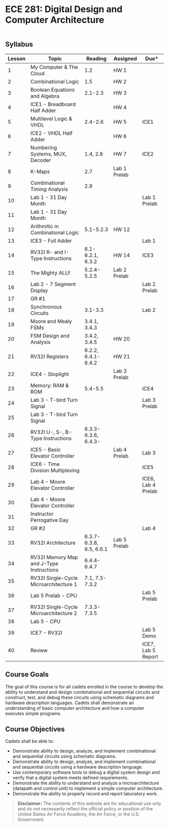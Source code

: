 # ECE 281: Digital Design and Computer Architecture

```{tableofcontents}
```

## Syllabus

| Lesson | Topic                                    | Reading                  | Assigned     | Due*               |
|--------|------------------------------------------|--------------------------|--------------|--------------------|
| 1      | My Computer & The Cloud                  | 1.2                      | HW 1         |                    |
| 2      | Combinational Logic                      | 1.5                      | HW 2         |                    |
| 3      | Boolean Equations and Algebra            | 2.1-2.3                  | HW 3         |                    |
| 4      | ICE1 - Breadboard Half Adder             |                          | HW 4         |                    |
| 5      | Multilevel Logic & VHDL                  | 2.4-2.6                  | HW 5         | ICE1               |
| 6      | ICE2 - VHDL Half Adder                   |                          | HW 6         |                    |
| 7      | Numbering Systems, MUX, Decoder          | 1.4, 2.8                 | HW 7         | ICE2               |
| 8      | K-Maps                                   | 2.7                      | Lab 1 Prelab |                    |
| 9      | Combinational Timing Analysis            | 2.9                      |              |                    |
| 10     | Lab 1 - 31 Day Month                     |                          |              | Lab 1 Prelab       |
| 11     | Lab 1 - 31 Day Month                     |                          |              |                    |
| 12     | Arithmitic in Combinational Logic        | 5.1-5.2.3                | HW 12        |                    |
| 13     | ICE3 - Full Adder                        |                          |              | Lab 1              |
| 14     | RV32I R- and I-Type Instructions         | 6.1-6.2.1, 6.3.2         | HW 14        | ICE3               |
| 15     | The Mighty ALU!                          | 5.2.4-5.2.5              | Lab 2 Prelab |                    |
| 16     | Lab 2 - 7 Segment Display                |                          |              | Lab 2 Prelab       |
| 17     | GR #1                                    |                          |              |                    |
| 18     | Synchronous Circuits                     | 3.1-3.3                  |              | Lab 2              |
| 19     | Moore and Mealy FSMs                     | 3.4.1, 3.4.3             |              |                    |
| 20     | FSM Design and Analysis                  | 3.4.2, 3.4.5             | HW 20        |                    |
| 21     | RV32I Registers                          | 6.2.2, 6.4.1-6.4.2       | HW 21        |                    |
| 22     | ICE4 - Stoplight                         |                          | Lab 3 Prelab |                    |
| 23     | Memory: RAM & ROM                        | 5.4-5.5                  |              | ICE4               |
| 24     | Lab 3 - T-bird Turn Signal               |                          |              | Lab 3 Prelab       |
| 25     | Lab 3 - T-bird Turn Signal               |                          |              |                    |
| 26     | RV32I U-, S-, B-Type Instructions        | 6.3.3-6.3.6, 6.4.3-      |              |                    |
| 27     | ICE5 - Basic Elevator Controller         |                          | Lab 4 Prelab | Lab 3              |
| 28     | ICE6 - Time Division Multiplexing        |                          |              | ICE5               |
| 29     | Lab 4 - Moore Elevator Controller        |                          |              | ICE6, Lab 4 Prelab |
| 30     | Lab 4 - Moore Elevator Controller        |                          |              |                    |
| 31     | Instructor Perrogative Day               |                          |              |                    |
| 32     | GR #2                                    |                          |              | Lab 4              |
| 33     | RV32I Architecture                       | 6.3.7-6.3.8,  6.5, 6.6.1 | Lab 5 Prelab |                    |
| 34     | RV32I Memory Map and J-Type Instructions | 6.4.4-6.4.7              |              |                    |
| 35     | RV32I Single-Cycle Microarchitecture 1   | 7.1, 7.3-7.3.2           |              |                    |
| 36     | Lab 5 Prelab - CPU                       |                          |              | Lab 5 Prelab       |
| 37     | RV32I Single-Cycle Microarchitecture 2   | 7.3.3-7.3.5              |              |                    |
| 38     | Lab 5 - CPU                              |                          |              |                    |
| 39     | ICE7 - RV32I                             |                          |              | Lab 5 Demo         |
| 40     | Review                                   |                          |              | ICE7, Lab 5 Report |

## Course Goals

The goal of this course is for all cadets enrolled in the course to develop the ability to understand and design combinational and sequential circuits and construct, test, and debug these circuits using schematic diagrams and hardware description languages.  Cadets shall demonstrate an understanding of basic computer architecture and how a computer executes simple programs.

## Course Objectives

Cadets shall be able to:

- Demonstrate ability to design, analyze, and implement combinational and sequential circuits using schematic diagrams.
- Demonstrate ability to design, analyze, and implement combinational and sequential circuits using a hardware description language.
- Use contemporary software tools to debug a digital system design and verify that a digital system meets defined requirements.
- Demonstrate the ability to understand and analyze a microarchitecture (datapath and control unit) to implement a simple computer architecture.
- Demonstrate the ability to properly record and report laboratory work.

> **Disclaimer:** The contents of this website are for educational use only
> and do not necessarily reflect the official policy or position of the United States Air Force Academy,
> the Air Force, or the U.S. Government.
